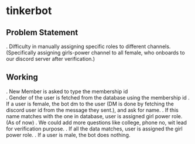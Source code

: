 # tinkerbot

## Problem Statement
. Difficulty in manually assigning specific roles to different channels. (Specifically assigning girls-power channel to all female, who onboards to our discord server after verification.)

## Working
. New Member is asked to type the membership id <br />
. Gender of the user is fetched from the database using the membership id
. If a user is female, the bot dm to the user (DM is done by fetching the discord user id from the message they sent.),  and ask for name.
. If this name matches with the one in database, user is assigned girl power role. (As of now)
. We could add more questions like college, phone no, wit lead for verification purpose.
. If all the data matches, user is assigned the girl power role.
. If a user is male, the bot does nothing.
